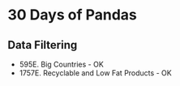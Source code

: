 # 30 Days of Pandas

## Data Filtering
* 595E. Big Countries - OK
* 1757E. Recyclable and Low Fat Products - OK
